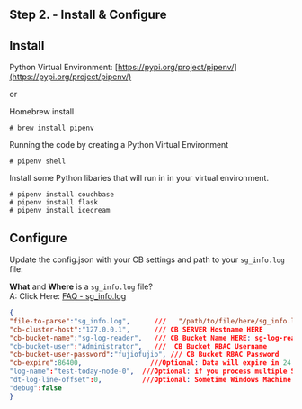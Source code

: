 ## Step 2. - Install & Configure

## Install 

Python Virtual Environment:
[https://pypi.org/project/pipenv/](https://pypi.org/project/pipenv/)

or 

Homebrew install

```console
# brew install pipenv
```

Running the code by creating a Python Virtual Environment

```console
# pipenv shell 
```

Install some Python libaries that will run in in your virtual environment.

```console
# pipenv install couchbase
# pipenv install flask
# pipenv install icecream
```


## Configure

Update the config.json with your CB settings and path to your `sg_info.log` file:

<b>What</b>  and <b>Where</b> is a `sg_info.log` file? 
<br>
A: Click Here: [FAQ - sg_info.log](/faq)


 ```json
 {
"file-to-parse":"sg_info.log",	    ///   "/path/to/file/here/sg_info.log" 
"cb-cluster-host":"127.0.0.1",      /// CB SERVER Hostname HERE
"cb-bucket-name":"sg-log-reader",   /// CB Bucket Name HERE: sg-log-reader._default._default
"cb-bucket-user":"Administrator",   ///  CB Bucket RBAC Username
"cb-bucket-user-password":"fujiofujio", /// CB Bucket RBAC Password
"cb-expire":86400,                 ///Optional: Data will expire in 24 hours
"log-name":"test-today-node-0",  ///Optional: if you process multiple SG nodes you can tag the logs source here.
"dt-log-line-offset":0,          ///Optional: Sometime Windows Machine add address spaces in the timestamp in front.
"debug":false
}
 ```